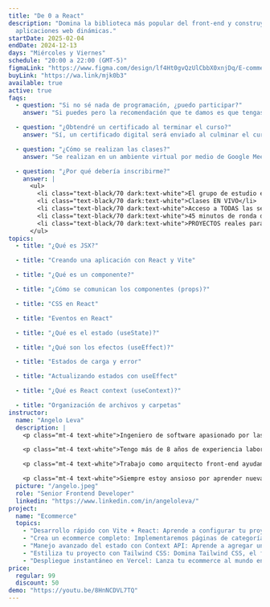 ```yaml
---
title: "De 0 a React"
description: "Domina la biblioteca más popular del front-end y construye
  aplicaciones web dinámicas."
startDate: 2025-02-04
endDate: 2024-12-13
days: "Miércoles y Viernes"
schedule: "20:00 a 22:00 (GMT-5)"
figmaLink: "https://www.figma.com/design/lf4Ht0gvQzUlCbbX0xnjDq/E-commerce-Website-Template-(Freebie)-(Community)?node-id=0-1&node-type=canvas&t=fqlHxOpPqV4cbSdK-0"
buyLink: "https://wa.link/mjk0b3"
available: true
active: true
faqs:
  - question: "Si no sé nada de programación, ¿puedo participar?"
    answer: "Si puedes pero la recomendación que te damos es que tengas experiencia previa trabajando en proyectos web y por lo menos la base de Javascript."

  - question: "¿Obtendré un certificado al terminar el curso?"
    answer: "Sí, un certificado digital será enviado al culminar el curso"

  - question: "¿Cómo se realizan las clases?"
    answer: "Se realizan en un ambiente virtual por medio de Google Meet. Para tener la mejor experiencia deberías asistir a los eventos en vivo ya que serán interactivos. De todas maneras, las clases serán grabadas y enviadas el día después de cada clase."

  - question: "¿Por qué debería inscribirme?"
    answer: |
      <ul>
        <li class="text-black/70 dark:text-white">El grupo de estudio es reducido.</li>
        <li class="text-black/70 dark:text-white">Clases EN VIVO</li>
        <li class="text-black/70 dark:text-white">Acceso a TODAS las sesiones grabadas</li>
        <li class="text-black/70 dark:text-white">45 minutos de ronda de preguntas al culminar CADA CLASE para que aclares TODAS tus dudas</li>
        <li class="text-black/70 dark:text-white">PROYECTOS reales para tu PORTAFOLIO</li>
      </ul>
topics:
  - title: "¿Qué es JSX?"

  - title: "Creando una aplicación con React y Vite"

  - title: "¿Qué es un componente?"

  - title: "¿Cómo se comunican los componentes (props)?"

  - title: "CSS en React"

  - title: "Eventos en React"

  - title: "¿Qué es el estado (useState)?"

  - title: "¿Qué son los efectos (useEffect)?"

  - title: "Estados de carga y error"

  - title: "Actualizando estados con useEffect"

  - title: "¿Qué es React context (useContext)?"

  - title: "Organización de archivos y carpetas"
instructor:
  name: "Angelo Leva"
  description: |
    <p class="mt-4 text-white">Ingeniero de software apasionado por las tecnologías web y el desarrollo de aplicaciones multiplataforma.</p> 

    <p class="mt-4 text-white">Tengo más de 8 años de experiencia laboral en empresas de tecnología, startups locales y extranjeras. Creo contenido en redes sociales sobre programación.</p>

    <p class="mt-4 text-white">Trabajo como arquitecto front-end ayudando a crear aplicaciones web de alto rendimiento. Disfruto aprendiendo cosas nuevas, desarrollando actividades de equipo y soluciones creativas.</p>

    <p class="mt-4 text-white">Siempre estoy ansioso por aprender nuevas tecnologías y con un interés genuino por la mejor experiencia de usuario.</p>
  picture: "/angelo.jpeg"
  role: "Senior Frontend Developer"
  linkedin: "https://www.linkedin.com/in/angeloleva/"
project:
  name: "Ecommerce"
  topics:
    - "Desarrollo rápido con Vite + React: Aprende a configurar tu proyecto con Vite para obtener una experiencia de desarrollo increíblemente rápida y optimizada."
    - "Crea un ecommerce completo: Implementaremos páginas de categorías, productos y carrito de compras con la potencia de React Router, brindando una experiencia de navegación fluida y eficiente."
    - "Manejo avanzado del estado con Context API: Aprende a agregar un contexto global a tu aplicación para gestionar datos clave como el estado del carrito de compras de manera sencilla y escalable."
    - "Estiliza tu proyecto con Tailwind CSS: Domina Tailwind CSS, el framework de estilos más popular, para crear diseños atractivos y personalizados en menos tiempo."
    - "Despliegue instantáneo en Vercel: Lanza tu ecommerce al mundo en cuestión de minutos gracias al deployment en Vercel, una plataforma rápida y confiable para aplicaciones React."
price:
  regular: 99
  discount: 50
demo: "https://youtu.be/8HnNCDVL7TQ"
---
```

